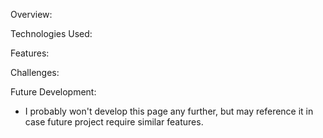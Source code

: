 Overview:

Technologies Used:

Features:

Challenges:

Future Development:

- I probably won't develop this page any further, but may reference it in case future project require similar features.

